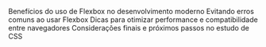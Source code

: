 Benefícios do uso de Flexbox no desenvolvimento moderno
Evitando erros comuns ao usar Flexbox
Dicas para otimizar performance e compatibilidade entre navegadores
Considerações finais e próximos passos no estudo de CSS